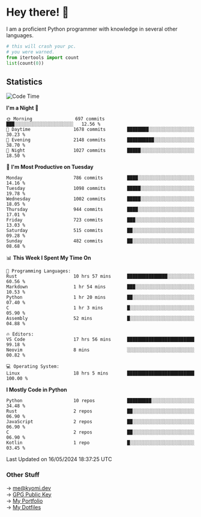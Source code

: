 # Hey there! 👋

I am a proficient Python programmer with knowledge in several other languages.

```py
# this will crash your pc.
# you were warned.
from itertools import count
list(count(0))
```

## Statistics
<!--START_SECTION:waka-->
![Code Time](http://img.shields.io/badge/Code%20Time-1%2C089%20hrs%205%20mins-blue)

**I'm a Night 🦉** 

```text
🌞 Morning                697 commits         ███░░░░░░░░░░░░░░░░░░░░░░   12.56 % 
🌆 Daytime                1678 commits        ████████░░░░░░░░░░░░░░░░░   30.23 % 
🌃 Evening                2148 commits        ██████████░░░░░░░░░░░░░░░   38.70 % 
🌙 Night                  1027 commits        █████░░░░░░░░░░░░░░░░░░░░   18.50 % 
```
📅 **I'm Most Productive on Tuesday** 

```text
Monday                   786 commits         ████░░░░░░░░░░░░░░░░░░░░░   14.16 % 
Tuesday                  1098 commits        █████░░░░░░░░░░░░░░░░░░░░   19.78 % 
Wednesday                1002 commits        █████░░░░░░░░░░░░░░░░░░░░   18.05 % 
Thursday                 944 commits         ████░░░░░░░░░░░░░░░░░░░░░   17.01 % 
Friday                   723 commits         ███░░░░░░░░░░░░░░░░░░░░░░   13.03 % 
Saturday                 515 commits         ██░░░░░░░░░░░░░░░░░░░░░░░   09.28 % 
Sunday                   482 commits         ██░░░░░░░░░░░░░░░░░░░░░░░   08.68 % 
```


📊 **This Week I Spent My Time On** 

```text
💬 Programming Languages: 
Rust                     10 hrs 57 mins      ███████████████░░░░░░░░░░   60.56 % 
Markdown                 1 hr 54 mins        ███░░░░░░░░░░░░░░░░░░░░░░   10.53 % 
Python                   1 hr 20 mins        ██░░░░░░░░░░░░░░░░░░░░░░░   07.40 % 
C                        1 hr 3 mins         █░░░░░░░░░░░░░░░░░░░░░░░░   05.90 % 
Assembly                 52 mins             █░░░░░░░░░░░░░░░░░░░░░░░░   04.88 % 

🔥 Editors: 
VS Code                  17 hrs 56 mins      █████████████████████████   99.18 % 
Neovim                   8 mins              ░░░░░░░░░░░░░░░░░░░░░░░░░   00.82 % 

💻 Operating System: 
Linux                    18 hrs 5 mins       █████████████████████████   100.00 % 
```

**I Mostly Code in Python** 

```text
Python                   10 repos            █████████░░░░░░░░░░░░░░░░   34.48 % 
Rust                     2 repos             ██░░░░░░░░░░░░░░░░░░░░░░░   06.90 % 
JavaScript               2 repos             ██░░░░░░░░░░░░░░░░░░░░░░░   06.90 % 
C                        2 repos             ██░░░░░░░░░░░░░░░░░░░░░░░   06.90 % 
Kotlin                   1 repo              █░░░░░░░░░░░░░░░░░░░░░░░░   03.45 % 
```




 Last Updated on 16/05/2024 18:37:25 UTC
<!--END_SECTION:waka-->

### Other Stuff

→ [me@kyomi.dev](mailto:me@kyomi.dev)\
→ [GPG Public Key](https://github.com/bitterteriyaki.gpg)\
→ [My Portfolio](https://kyomi.dev)\
→ [My Dotfiles](https://github.com/bitterteriyaki/dotfiles)

